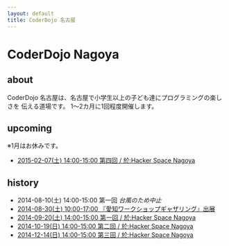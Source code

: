 ```yaml
---
layout: default
title: CoderDojo 名古屋
---
```


CoderDojo Nagoya
==================

about
-------

CoderDojo 名古屋は、名古屋で小学生以上の子ども達にプログラミングの楽しさを
伝える道場です。
1〜2カ月に1回程度開催します。


upcoming
-------------------

※1月はお休みです。

* [2015-02-07(土) 14:00-15:00 第四回 / 於:Hacker Space Nagoya](http://coderdojo-nagoya.doorkeeper.jp/events/19666)

history
--------

* 2014-08-10(土) 14:00-15:00 第一回 *台風のため中止*
* [2014-08-30(土) 10:00-17:00 『愛知ワークショップギャザリング』出展](http://web.sugiyama-u.ac.jp/~kamei/gathering/index.html)
* [2014-09-20(土) 14:00-15:00 第一回 / 於:Hacker Space Nagoya](http://coderdojo-nagoya.doorkeeper.jp/events/15003)
* [2014-10-19(日) 14:00-15:00 第二回 / 於:Hacker Space Nagoya](http://coderdojo-nagoya.doorkeeper.jp/events/15748)
* [2014-12-14(日) 14:00-15:00 第三回 / 於:Hacker Space Nagoya](http://coderdojo-nagoya.doorkeeper.jp/events/17667)
